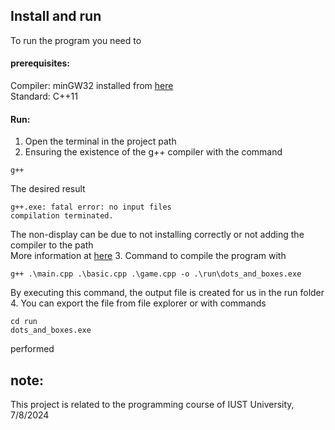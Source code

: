 ## Install and run
To run the program you need to 
#### prerequisites:
Compiler: minGW32 installed from [here](https://sourceforge.net/projects/mingw-w64/) <br>
Standard: C++11

#### Run:
1. Open the terminal in the project path
2. Ensuring the existence of the g++ compiler with the command
```terminal
g++
```
The desired result
```terminal
g++.exe: fatal error: no input files
compilation terminated.
```
The non-display can be due to not installing correctly or not adding the compiler to the path<br>
More information at [here](https://code.visualstudio.com/docs/cpp/config-mingw)
3. Command to compile the program with
```terminal
g++ .\main.cpp .\basic.cpp .\game.cpp -o .\run\dots_and_boxes.exe
```
By executing this command, the output file is created for us in the run folder
4. You can export the file from file explorer or with commands
```terminal
cd run
dots_and_boxes.exe
```
performed

## note:
This project is related to the programming course of IUST University, 7/8/2024
